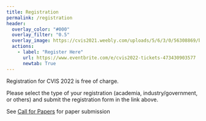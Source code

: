 ```yaml
---
title: Registration
permalink: /registration
header:
  overlay_color: "#000"
  overlay_filter: "0.5"
  overlay_image: https://cvis2021.weebly.com/uploads/5/6/3/0/56308869/background-images/236520036.jpg
  actions:
    - label: "Register Here"
      url: https://www.eventbrite.com/e/cvis2022-tickets-473430903577
      newtab: True
---
```


Registration for CVIS 2022 is free of charge.


Please select the type of your registration (academia, industry/government, or others) and submit the registration form in the link above.

See [Call for Papers](/call-for-papers) for paper submission